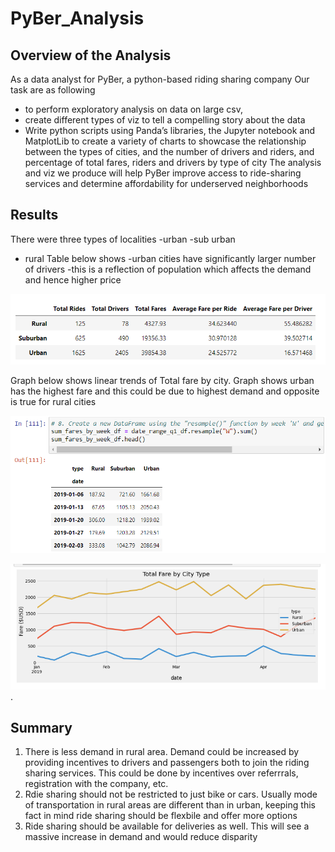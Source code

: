 # PyBer_Analysis

## Overview of the Analysis
As a data analyst for PyBer, a python-based riding sharing company 
Our task are as following 
- to perform exploratory analysis on data on large csv, 
- create different types of viz to tell a compelling story about the data
- Write python scripts using Panda’s libraries, the Jupyter notebook and MatplotLib to create a variety of charts to showcase the relationship between the types of cities, and the number of drivers and riders, and percentage of total fares, riders and drivers by type of city 
The analysis and viz we produce will help PyBer improve access to ride-sharing services and determine affordability for underserved neighborhoods


## Results
There were three types of localities
-urban
-sub urban
- rural
Table below shows
-urban cities have significantly larger number of drivers 
-this is a reflection of population which affects the demand and hence higher price

![](Images/total%20weekly%20fares%20of%20each%20type%20of%20city.png)

Graph below shows linear trends of Total fare by city.
Graph shows urban has the highest fare and this could be due to highest demand and opposite is true for rural cities

![](Images/Summary.png)

![](Images/Total%20Fare%20by%20city%20type.png)
.


## Summary
1. There is less demand in rural area. Demand could be increased by providing incentives to drivers and passengers both to join the riding sharing services. This could be done by incentives over referrrals, registration with the company, etc.
2. Rdie sharing should not be restricted to just bike or cars. Usually mode of transportation in rural areas are different than in urban, keeping this fact in mind ride sharing should be flexbile and offer more options
3. Ride sharing should be available for deliveries as well. This will see a massive increase in demand and would reduce disparity

